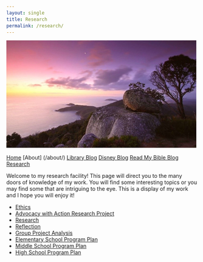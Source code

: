 ```yaml
---
layout: single
title: Research
permalink: /research/
---
```


<img src="/Assets/Sunset.jpg" width="500px" length="500px">

[Home](/home/)
[About] (/about/)
[Library Blog](/library/)
[Disney Blog](/disney/)
[Read My Bible Blog](/bible/)
[Research](/research/)


 Welcome to my research facility! This page will direct you to the many doors of knowledge of my work. You will find some interesting topics or you may find some that are intriguing to the eye. This is a display of my work and I hope you will enjoy it!

*  <a href="Ethics.pdf">Ethics</a>
*  <a href="Advocacy with Action Research Project_ Physical Books vs eBooks.pdf">Advocacy with Action Research Project</a>
*  <a href="Research.pdf">Research</a>
*  <a href= "Reflection Paper.pdf">Reflection</a>
*  <a href="Group Behavior Analysis.pdf">Group Project Analysis</a>
*  <a href="Supercharged Storytime OBPE Outline.pdf">Elementary School Program Plan</a>
*  <a href="Middle School OBPE Plan.pdf">Middle School Program Plan</a>
*  <a href="High School OBPE Plan.pdf">High School Program Plan</a>
